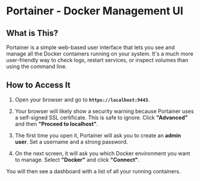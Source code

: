 
# Portainer - Docker Management UI

## What is This?

Portainer is a simple web-based user interface that lets you see and manage all the Docker containers running on your system. It's a much more user-friendly way to check logs, restart services, or inspect volumes than using the command line.

## How to Access It

1.  Open your browser and go to **`https://localhost:9443`**.
    
2.  Your browser will likely show a security warning because Portainer uses a self-signed SSL certificate. This is safe to ignore. Click **"Advanced"** and then **"Proceed to localhost"**.
    
3.  The first time you open it, Portainer will ask you to create an **admin user**. Set a username and a strong password.
    
4.  On the next screen, it will ask you which Docker environment you want to manage. Select **"Docker"** and click **"Connect"**.
    

You will then see a dashboard with a list of all your running containers.
